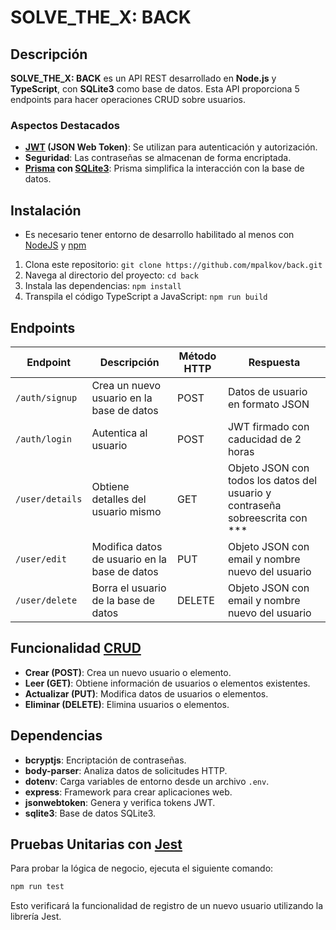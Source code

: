 # SOLVE_THE_X: BACK

## Descripción
**SOLVE_THE_X: BACK** es un API REST desarrollado en **Node.js** y **TypeScript**, con **SQLite3** como base de datos.
Esta API proporciona 5 endpoints para hacer operaciones CRUD sobre usuarios.

### Aspectos Destacados

- **[JWT](https://openwebinars.net/blog/que-es-json-web-token-y-como-funciona/) (JSON Web Token)**: Se utilizan para autenticación y autorización.
- **Seguridad**: Las contraseñas se almacenan de forma encriptada.
- **[Prisma](https://www.prisma.io/) con [SQLite3](https://www.sqlite.org/)**: Prisma simplifica la interacción con la base de datos.


## Instalación

- Es necesario tener entorno de desarrollo habilitado al menos con [NodeJS](https://nodejs.org/en) y [npm](https://www.npmjs.com/)

1. Clona este repositorio: `git clone https://github.com/mpalkov/back.git`
2. Navega al directorio del proyecto: `cd back`
3. Instala las dependencias: `npm install`
4. Transpila el código TypeScript a JavaScript: `npm run build`

## Endpoints

| Endpoint | Descripción | Método HTTP | Respuesta |
|-----------------|-------------|-------------|-----------|
| `/auth/signup` | Crea un nuevo usuario en la base de datos | POST | Datos de usuario en formato JSON |
| `/auth/login` | Autentica al usuario | POST | JWT firmado con caducidad de 2 horas |
| `/user/details` | Obtiene detalles del usuario mismo | GET | Objeto JSON con todos los datos del usuario y contraseña sobreescrita con *** |
| `/user/edit` | Modifica datos de usuario en la base de datos | PUT | Objeto JSON con email y nombre nuevo del usuario |
| `/user/delete` | Borra el usuario de la base de datos | DELETE | Objeto JSON con email y nombre nuevo del usuario |


## Funcionalidad [CRUD](https://www.freecodecamp.org/news/crud-operations-explained/)

- **Crear (POST)**: Crea un nuevo usuario o elemento.
- **Leer (GET)**: Obtiene información de usuarios o elementos existentes.
- **Actualizar (PUT)**: Modifica datos de usuarios o elementos.
- **Eliminar (DELETE)**: Elimina usuarios o elementos.

## Dependencias

- **bcryptjs**: Encriptación de contraseñas.
- **body-parser**: Analiza datos de solicitudes HTTP.
- **dotenv**: Carga variables de entorno desde un archivo `.env`.
- **express**: Framework para crear aplicaciones web.
- **jsonwebtoken**: Genera y verifica tokens JWT.
- **sqlite3**: Base de datos SQLite3.

## Pruebas Unitarias con [Jest](https://jestjs.io/es-ES/)

Para probar la lógica de negocio, ejecuta el siguiente comando:

```bash
npm run test
```
Esto verificará la funcionalidad de registro de un nuevo usuario utilizando la librería Jest.
